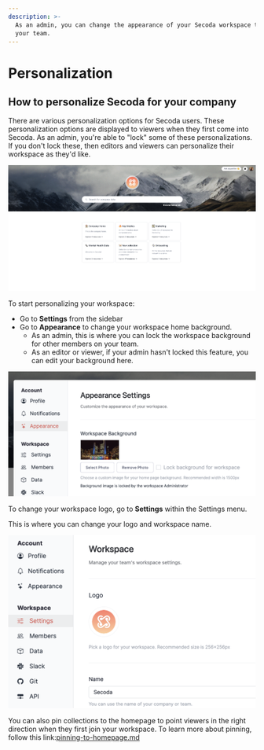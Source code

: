 ```yaml
---
description: >-
  As an admin, you can change the appearance of your Secoda workspace to suit
  your team.
---
```


# Personalization

## **How to personalize Secoda for your company** <a href="#h_3a4bfd6458" id="h_3a4bfd6458"></a>

There are various personalization options for Secoda users. These personalization options are displayed to viewers when they first come into Secoda. As an admin, you're able to "lock" some of these personalizations. If you don't lock these, then editors and viewers can personalize their workspace as they'd like.&#x20;

![](<../.gitbook/assets/Screen Shot 2022-04-08 at 12.38.10 PM (1).png>)

To start personalizing your workspace:&#x20;

* Go to **Settings** from the sidebar
* Go to **Appearance** to change your workspace home background.&#x20;
  * As an admin, this is where you can lock the workspace background for other members on your team.&#x20;
  * As an editor or viewer, if your admin hasn't locked this feature, you can edit your background here.&#x20;

![](<../.gitbook/assets/Screen Shot 2022-04-08 at 11.57.54 AM.png>)

To change your workspace logo, go to **Settings** within the Settings menu.&#x20;

This is where you can change your logo and workspace name.&#x20;

![](<../.gitbook/assets/Screen Shot 2022-04-08 at 12.03.20 PM.png>)

You can also pin collections to the homepage to point viewers in the right direction when they first join your workspace. To learn more about pinning, follow this link:[pinning-to-homepage.md](collections/pinning-to-homepage.md "mention")
